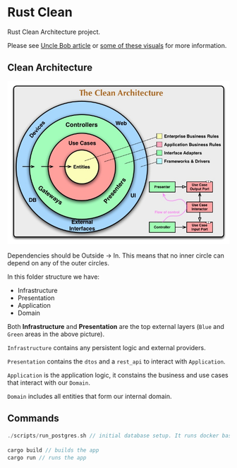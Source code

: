 
# Rust Clean

Rust Clean Architecture project.

Please see [Uncle Bob article](https://blog.cleancoder.com/uncle-bob/2012/08/13/the-clean-architecture.html) or [some of these visuals](https://proandroiddev.com/clean-architecture-data-flow-dependency-rule-615ffdd79e29) for more information.



## Clean Architecture
![Clean Architecture](docs/CleanArchitecture.jpg)


Dependencies should be Outside -> In. This means that no inner circle can depend on any of the outer circles.

In this folder structure we have:
- Infrastructure
- Presentation
- Application
- Domain

Both **Infrastructure** and **Presentation** are the top external layers (`Blue` and `Green` areas in the above picture).

`Infrastructure` contains any persistent logic and external providers.

`Presentation` contains the `dtos` and a `rest_api` to interact with `Application`.

`Application` is the application logic, it constains the business and use cases that interact with our `Domain`.

`Domain` includes all entities that form our internal domain.


## Commands

```rust
./scripts/run_postgres.sh // initial database setup. It runs docker base image and seeds the database.

cargo build // builds the app
cargo run // runs the app
```